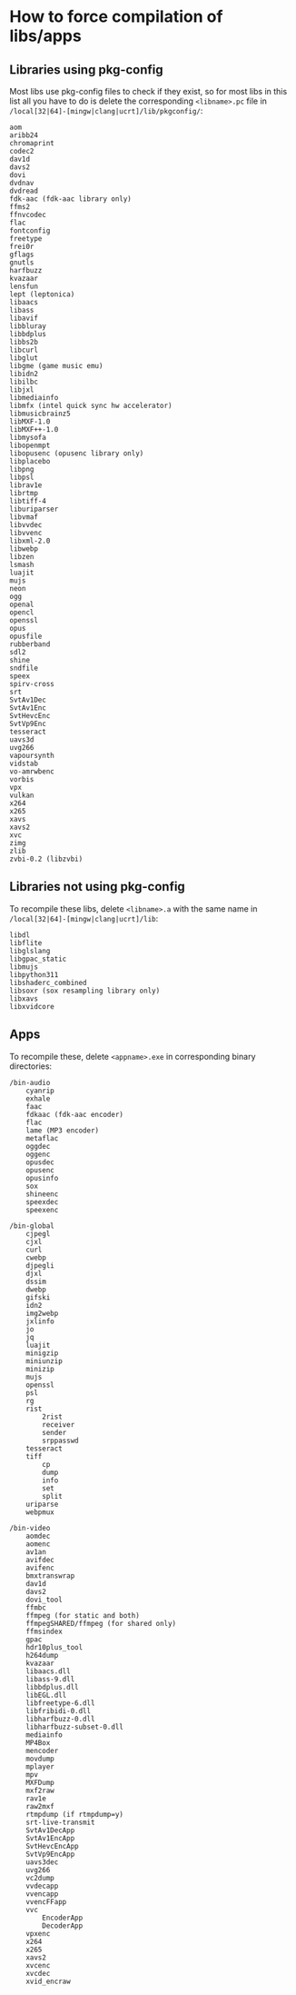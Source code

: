 # How to force compilation of libs/apps

## Libraries using pkg-config

Most libs use pkg-config files to check if they exist, so for most libs in this list all you have to do is delete the corresponding `<libname>.pc` file in `/local[32|64]-[mingw|clang|ucrt]/lib/pkgconfig/`:

    aom
    aribb24
    chromaprint
    codec2
    dav1d
    davs2
    dovi
    dvdnav
    dvdread
    fdk-aac (fdk-aac library only)
    ffms2
    ffnvcodec
    flac
    fontconfig
    freetype
    frei0r
    gflags
    gnutls
    harfbuzz
    kvazaar
    lensfun
    lept (leptonica)
    libaacs
    libass
    libavif
    libbluray
    libbdplus
    libbs2b
    libcurl
    libglut
    libgme (game music emu)
    libidn2
    libilbc
    libjxl
    libmediainfo
    libmfx (intel quick sync hw accelerator)
    libmusicbrainz5
    libMXF-1.0
    libMXF++-1.0
    libmysofa
    libopenmpt
    libopusenc (opusenc library only)
    libplacebo
    libpng
    libpsl
    librav1e
    librtmp
    libtiff-4
    liburiparser
    libvmaf
    libvvdec
    libvvenc
    libxml-2.0
    libwebp
    libzen
    lsmash
    luajit
    mujs
    neon
    ogg
    openal
    opencl
    openssl
    opus
    opusfile
    rubberband
    sdl2
    shine
    sndfile
    speex
    spirv-cross
    srt
    SvtAv1Dec
    SvtAv1Enc
    SvtHevcEnc
    SvtVp9Enc
    tesseract
    uavs3d
    uvg266
    vapoursynth
    vidstab
    vo-amrwbenc
    vorbis
    vpx
    vulkan
    x264
    x265
    xavs
    xavs2
    xvc
    zimg
    zlib
    zvbi-0.2 (libzvbi)

## Libraries not using pkg-config

To recompile these libs, delete `<libname>.a` with the same name in `/local[32|64]-[mingw|clang|ucrt]/lib`:

    libdl
    libflite
    libglslang
    libgpac_static
    libmujs
    libpython311
    libshaderc_combined
    libsoxr (sox resampling library only)
    libxavs
    libxvidcore

## Apps

To recompile these, delete `<appname>.exe` in corresponding binary directories:

    /bin-audio
        cyanrip
        exhale
        faac
        fdkaac (fdk-aac encoder)
        flac
        lame (MP3 encoder)
        metaflac
        oggdec
        oggenc
        opusdec
        opusenc
        opusinfo
        sox
        shineenc
        speexdec
        speexenc

    /bin-global
        cjpegl
        cjxl
        curl
        cwebp
        djpegli
        djxl
        dssim
        dwebp
        gifski
        idn2
        img2webp
        jxlinfo
        jo
        jq
        luajit
        minigzip
        miniunzip
        minizip
        mujs
        openssl
        psl
        rg
        rist
            2rist
            receiver
            sender
            srppasswd
        tesseract
        tiff
            cp
            dump
            info
            set
            split
        uriparse
        webpmux

    /bin-video
        aomdec
        aomenc
        av1an
        avifdec
        avifenc
        bmxtranswrap
        dav1d
        davs2
        dovi_tool
        ffmbc
        ffmpeg (for static and both)
        ffmpegSHARED/ffmpeg (for shared only)
        ffmsindex
        gpac
        hdr10plus_tool
        h264dump
        kvazaar
        libaacs.dll
        libass-9.dll
        libbdplus.dll
        libEGL.dll
        libfreetype-6.dll
        libfribidi-0.dll
        libharfbuzz-0.dll
        libharfbuzz-subset-0.dll
        mediainfo
        MP4Box
        mencoder
        movdump
        mplayer
        mpv
        MXFDump
        mxf2raw
        rav1e
        raw2mxf
        rtmpdump (if rtmpdump=y)
        srt-live-transmit
        SvtAv1DecApp
        SvtAv1EncApp
        SvtHevcEncApp
        SvtVp9EncApp
        uavs3dec
        uvg266
        vc2dump
        vvdecapp
        vvencapp
        vvencFFapp
        vvc
            EncoderApp
            DecoderApp
        vpxenc
        x264
        x265
        xavs2
        xvcenc
        xvcdec
        xvid_encraw